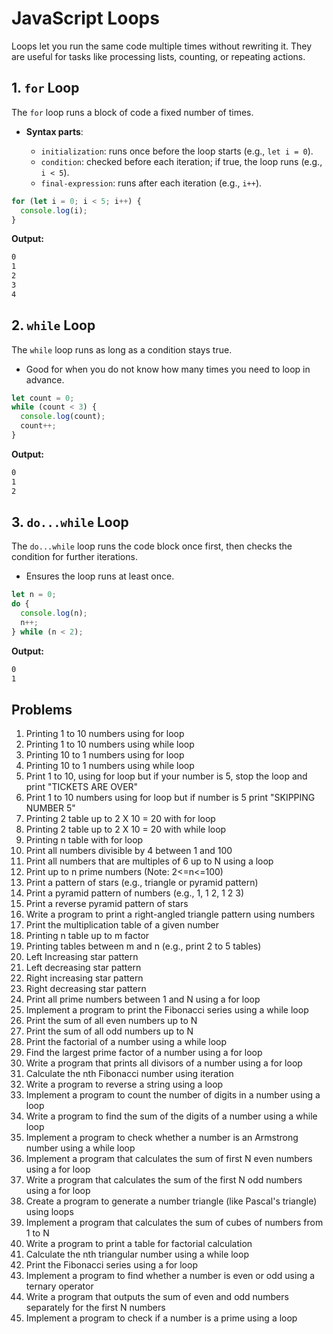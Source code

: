 # JavaScript Loops

Loops let you run the same code multiple times without rewriting it. They are useful for tasks like processing lists, counting, or repeating actions.

## 1. `for` Loop

The `for` loop runs a block of code a fixed number of times.

* **Syntax parts**:

  * `initialization`: runs once before the loop starts (e.g., `let i = 0`).
  * `condition`: checked before each iteration; if true, the loop runs (e.g., `i < 5`).
  * `final-expression`: runs after each iteration (e.g., `i++`).

```js
for (let i = 0; i < 5; i++) {
  console.log(i);
}
```

**Output:**

```txt
0
1
2
3
4
```

## 2. `while` Loop

The `while` loop runs as long as a condition stays true.

* Good for when you do not know how many times you need to loop in advance.

```js
let count = 0;
while (count < 3) {
  console.log(count);
  count++;
}
```

**Output:**

```txt
0
1
2
```

## 3. `do...while` Loop

The `do...while` loop runs the code block once first, then checks the condition for further iterations.

* Ensures the loop runs at least once.

```js
let n = 0;
do {
  console.log(n);
  n++;
} while (n < 2);
```

**Output:**

```txt
0
1
```

## Problems

1. Printing 1 to 10 numbers using for loop
2. Printing 1 to 10 numbers using while loop
3. Printing 10 to 1 numbers using for loop
4. Printing 10 to 1 numbers using while loop
5. Print 1 to 10, using for loop but if your number is 5, stop the loop and print "TICKETS ARE OVER"
6. Print 1 to 10 numbers using for loop but if number is 5 print "SKIPPING NUMBER 5"
7. Printing 2 table up to 2 X 10 = 20 with for loop
8. Printing 2 table up to 2 X 10 = 20 with while loop
9. Printing n table with for loop
10. Print all numbers divisible by 4 between 1 and 100
11. Print all numbers that are multiples of 6 up to N using a loop
12. Print up to n prime numbers (Note: 2<=n<=100)
13. Print a pattern of stars (e.g., triangle or pyramid pattern)
14. Print a pyramid pattern of numbers (e.g., 1, 1 2, 1 2 3)
15. Print a reverse pyramid pattern of stars
16. Write a program to print a right-angled triangle pattern using numbers
17. Print the multiplication table of a given number
18. Printing n table up to m factor
19. Printing tables between m and n (e.g., print 2 to 5 tables)
20. Left Increasing star pattern
21. Left decreasing star pattern
22. Right increasing star pattern
23. Right decreasing star pattern
24. Print all prime numbers between 1 and N using a for loop
25. Implement a program to print the Fibonacci series using a while loop
26. Print the sum of all even numbers up to N
27. Print the sum of all odd numbers up to N
28. Print the factorial of a number using a while loop
29. Find the largest prime factor of a number using a for loop
30. Write a program that prints all divisors of a number using a for loop
31. Calculate the nth Fibonacci number using iteration
32. Write a program to reverse a string using a loop
33. Implement a program to count the number of digits in a number using a loop
34. Write a program to find the sum of the digits of a number using a while loop
35. Implement a program to check whether a number is an Armstrong number using a while loop
36. Implement a program that calculates the sum of first N even numbers using a for loop
37. Write a program that calculates the sum of the first N odd numbers using a for loop
38. Create a program to generate a number triangle (like Pascal's triangle) using loops
39. Implement a program that calculates the sum of cubes of numbers from 1 to N
40. Write a program to print a table for factorial calculation
41. Calculate the nth triangular number using a while loop
42. Print the Fibonacci series using a for loop
43. Implement a program to find whether a number is even or odd using a ternary operator
44. Write a program that outputs the sum of even and odd numbers separately for the first N numbers
45. Implement a program to check if a number is a prime using a loop
